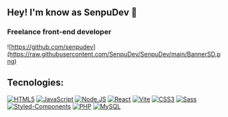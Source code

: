 ## Hey! I'm know as SenpuDev 👋
### Freelance front-end developer

![https://github.com/senpudev](https://raw.githubusercontent.com/SenpuDev/SenpuDev/main/BannerSD.png)

## Tecnologies:

[![HTML5](https://img.shields.io/badge/html5-C57408?style=for-the-badge&logo=html5&logoColor=white&labelColor=101010)]()
[![JavaScript](https://img.shields.io/badge/JavaScript-F7DF1E?style=for-the-badge&logo=javascript&logoColor=white&labelColor=101010)](https://github.com/SenpuDev?tab=repositories&q=&type=&language=javascript&sort=)
[![Node.JS](https://img.shields.io/badge/Node.JS-339933?style=for-the-badge&logo=node.js&logoColor=white&labelColor=101010)]()
[![React](https://img.shields.io/badge/react-0AAADA?style=for-the-badge&logo=react&logoColor=white&labelColor=101010)]()
[![Vite](https://img.shields.io/badge/vite-646CFF?style=for-the-badge&logo=vite&logoColor=white&labelColor=101010)]()
[![CSS3](https://img.shields.io/badge/css3-0AAADA?style=for-the-badge&logo=css3&logoColor=white&labelColor=101010)]()
[![Sass](https://img.shields.io/badge/Sass-F77EAC?style=for-the-badge&logo=sass&logoColor=white&labelColor=101010)]()
[![Styled-Components]( https://img.shields.io/badge/styled_components-DB7093?style=for-the-badge&logo=styled-components&logoColor=white&labelColor=101010)]()
[![PHP](https://img.shields.io/badge/PHP-4479A1?style=for-the-badge&logo=php&logoColor=white&labelColor=101010)]()
[![MySQL](https://img.shields.io/badge/MySQL-4479A1?style=for-the-badge&logo=mysql&logoColor=white&labelColor=101010)]()


<!--
**SenpuDev/SenpuDev** is a ✨ _special_ ✨ repository because its `README.md` (this file) appears on your GitHub profile.

Here are some ideas to get you started:

- 🔭 I’m currently working on ...
- 🌱 I’m currently learning ...
- 👯 I’m looking to collaborate on ...
- 🤔 I’m looking for help with ...
- 💬 Ask me about ...
- 📫 How to reach me: ...
- 😄 Pronouns: ...
- ⚡ Fun fact: ...
-->
